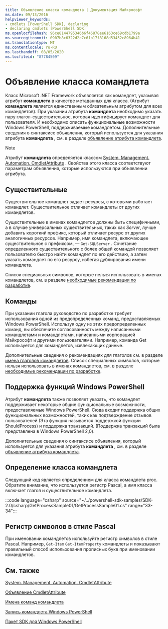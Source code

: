 ```yaml
---
title: Объявление класса командлета | Документация Майкрософт
ms.date: 09/13/2016
helpviewer_keywords:
- cmdlets [PowerShell SDK], declaring
- declaring cmdlets [PowerShell SDK]
ms.openlocfilehash: 96ce8144795346b6f46878ee6163ce69cdb1799a
ms.sourcegitcommit: 0907b8c6322d2c7c61b17f8168d53452c8964b41
ms.translationtype: MT
ms.contentlocale: ru-RU
ms.lasthandoff: 08/05/2020
ms.locfileid: "87784509"
---
```

# <a name="cmdlet-class-declaration"></a>Объявление класса командлета

Класс Microsoft .NET Framework объявляется как командлет, указывая атрибут **командлета** в качестве метаданных для класса. (Атрибут **командлета** является единственным обязательным атрибутом для всех командлетов).
При указании атрибута **командлета** необходимо указать пару глагол-существительное, которая идентифицирует командлет для пользователя. И необходимо описать функциональные возможности Windows PowerShell, поддерживаемые командлетом. Дополнительные сведения о синтаксисе объявления, который используется для указания атрибута **командлета** , см. в разделе [объявление атрибута командлета](./cmdlet-attribute-declaration.md).

> [!NOTE]
> Атрибут **командлета** определяется классом [System. Management. Automation. CmdletAttribute](/dotnet/api/System.Management.Automation.CmdletAttribute) . Свойства этого класса соответствуют параметрам объявления, которые используются при объявлении атрибута.

## <a name="nouns"></a>Существительные

Существительное командлет задает ресурсы, с которыми работает командлет. Существительное отличает командлеты от других командлетов.

Существительные в именах командлетов должны быть специфичными, а в случае универсальных существительных, таких как *Server*, лучше добавить короткий префикс, который отличает ресурс от других аналогичных ресурсов. Например, имя командлета, включающее существительное с префиксом, — `Get-SQLServer` . Сочетание определенного существительного с более общей командой позволяет пользователю быстро найти командлет по его действию, а затем указать командлет по его ресурсу, избегая дублирования имени командлета.

Список специальных символов, которые нельзя использовать в именах командлетов, см. в разделе [необходимые рекомендации по разработке](./required-development-guidelines.md).

## <a name="verbs"></a>Команды

При указании глагола руководство по разработке требует использования одной из предопределенных команд, предоставляемых Windows PowerShell. Используя одну из этих предопределенных команд, вы обеспечите согласованность между написанными командлетами и командлетами, написанными корпорацией Майкрософт и другими пользователями. Например, команда Get используется для командлетов, извлекающих данные.

Дополнительные сведения о рекомендациях для глаголов см. в разделе [имена глаголов командлетов](./approved-verbs-for-windows-powershell-commands.md). Список специальных символов, которые нельзя использовать в именах командлетов, см. в разделе [необходимые рекомендации по разработке](./required-development-guidelines.md).

## <a name="supporting-windows-powershell-functionality"></a>Поддержка функций Windows PowerShell

Атрибут **командлета** также позволяет указать, что командлет поддерживает некоторые общие функциональные возможности, предоставляемые Windows PowerShell. Сюда входит поддержка общих функциональных возможностей, таких как подтверждение отзывов пользователей (Эта функция называется поддержкой функции ShouldProcess) и поддержка транзакций. (Поддержка транзакций была представлена в Windows PowerShell 2,0).

Дополнительные сведения о синтаксисе объявления, который используется для указания атрибута **командлета** , см. в разделе [объявление атрибута командлета](./cmdlet-attribute-declaration.md).

## <a name="cmdlet-class-definition"></a>Определение класса командлета

Следующий код является определением для класса командлета proc. Обратите внимание, что используется регистр Pascal, а имя класса включает глагол и существительное командлета.

:::code language="csharp" source="~/../powershell-sdk-samples/SDK-2.0/csharp/GetProcessSample01/GetProcessSample01.cs" range="33-34":::

## <a name="pascal-casing"></a>Регистр символов в стиле Pascal

При именовании командлетов используйте регистр символов в стиле Pascal. Например, `Get-Item` `Get-ItemProperty` командлеты и показывают правильный способ использования прописных букв при именовании командлетов.

## <a name="see-also"></a>См. также

[System. Management. Automation. CmdletAttribute](/dotnet/api/System.Management.Automation.CmdletAttribute)

[Объявление CmdletAttribute](./cmdlet-attribute-declaration.md)

[Имена команд командлета](./approved-verbs-for-windows-powershell-commands.md)

[Запись командлета Windows PowerShell](./writing-a-windows-powershell-cmdlet.md)

[Пакет SDK для Windows PowerShell](../windows-powershell-reference.md)
